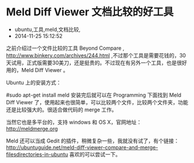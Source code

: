 # Meld Diff Viewer 文档比较的好工具
- ubuntu,工具,meld,文档比较,
- 2014-11-25 15:12:52


之前介绍过一个文件比较的工具 Beyond Compare , <http://www.binkery.com/archives/244.html> ,不过那个工具是需要花钱的，30天试用，正式版需要30美刀，还是挺贵的。不过现在有另外一个工具，也是很好用的，Meld Diff Viewer 。

Ubuntu 上的安装方式：

#sudo apt-get install meld
安装完后就可以在 Programming 下面找到 Meld Diff Viewer 了，使用起来也很简单，可以比较两个文件，比较两个文件夹，功能还是比较强大的。很适合做代码的 merge 工作。

当然它也是多平台的，支持 windows 和 OS X，官网地址：http://meldmerge.org

Meld 还可以当成 Gedit 的插件，稍微复杂一些，我就没有试了，有个链接：http://ubuntuguide.net/meld-diff-viewer-compare-and-merge-filesdirectories-in-ubuntu 喜欢的可以尝试一下。